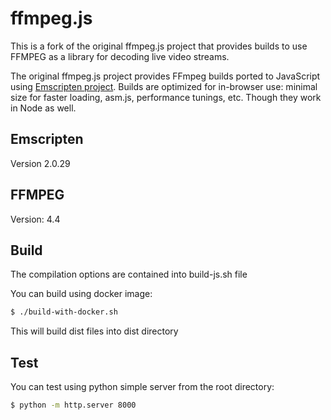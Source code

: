 # ffmpeg.js

This is a fork of the original ffmpeg.js project that provides builds to use FFMPEG as a library for decoding live video streams.

The original ffmpeg.js project provides FFmpeg builds ported to JavaScript using [Emscripten project](https://github.com/kripken/emscripten). Builds are optimized for in-browser use: minimal size for faster loading, asm.js, performance tunings, etc. Though they work in Node as well.

## Emscripten 
Version 2.0.29

## FFMPEG
Version: 4.4

## Build

The compilation options are contained into build-js.sh file

You can build using docker image:

```bash
$ ./build-with-docker.sh
```

This will build dist files into dist directory

## Test

You can test using python simple server from the root directory:

```bash
$ python -m http.server 8000 
```
